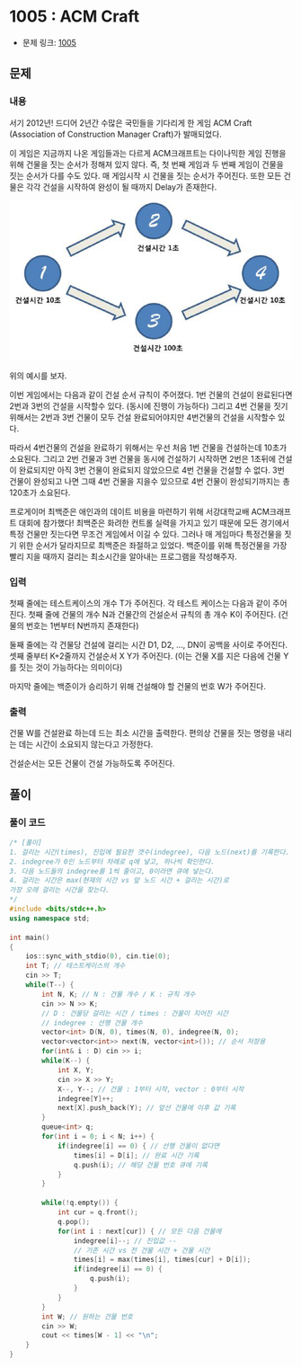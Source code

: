 # 1005 : ACM Craft
- 문제 링크: [1005](https://www.acmicpc.net/problem/1005)

## 문제
### 내용
서기 2012년! 드디어 2년간 수많은 국민들을 기다리게 한 게임 ACM Craft (Association of Construction Manager Craft)가 발매되었다.

이 게임은 지금까지 나온 게임들과는 다르게 ACM크래프트는 다이나믹한 게임 진행을 위해 건물을 짓는 순서가 정해져 있지 않다. 즉, 첫 번째 게임과 두 번째 게임이 건물을 짓는 순서가 다를 수도 있다. 매 게임시작 시 건물을 짓는 순서가 주어진다. 또한 모든 건물은 각각 건설을 시작하여 완성이 될 때까지 Delay가 존재한다.

![8_2_1](../image/8_2_1.png)

위의 예시를 보자.

이번 게임에서는 다음과 같이 건설 순서 규칙이 주어졌다. 1번 건물의 건설이 완료된다면 2번과 3번의 건설을 시작할수 있다. (동시에 진행이 가능하다) 그리고 4번 건물을 짓기 위해서는 2번과 3번 건물이 모두 건설 완료되어야지만 4번건물의 건설을 시작할수 있다.

따라서 4번건물의 건설을 완료하기 위해서는 우선 처음 1번 건물을 건설하는데 10초가 소요된다. 그리고 2번 건물과 3번 건물을 동시에 건설하기 시작하면 2번은 1초뒤에 건설이 완료되지만 아직 3번 건물이 완료되지 않았으므로 4번 건물을 건설할 수 없다. 3번 건물이 완성되고 나면 그때 4번 건물을 지을수 있으므로 4번 건물이 완성되기까지는 총 120초가 소요된다.

프로게이머 최백준은 애인과의 데이트 비용을 마련하기 위해 서강대학교배 ACM크래프트 대회에 참가했다! 최백준은 화려한 컨트롤 실력을 가지고 있기 때문에 모든 경기에서 특정 건물만 짓는다면 무조건 게임에서 이길 수 있다. 그러나 매 게임마다 특정건물을 짓기 위한 순서가 달라지므로 최백준은 좌절하고 있었다. 백준이를 위해 특정건물을 가장 빨리 지을 때까지 걸리는 최소시간을 알아내는 프로그램을 작성해주자.

### 입력
첫째 줄에는 테스트케이스의 개수 T가 주어진다. 각 테스트 케이스는 다음과 같이 주어진다. 첫째 줄에 건물의 개수 N과 건물간의 건설순서 규칙의 총 개수 K이 주어진다. (건물의 번호는 1번부터 N번까지 존재한다) 

둘째 줄에는 각 건물당 건설에 걸리는 시간 D1, D2, ..., DN이 공백을 사이로 주어진다. 셋째 줄부터 K+2줄까지 건설순서 X Y가 주어진다. (이는 건물 X를 지은 다음에 건물 Y를 짓는 것이 가능하다는 의미이다) 

마지막 줄에는 백준이가 승리하기 위해 건설해야 할 건물의 번호 W가 주어진다.

### 출력
건물 W를 건설완료 하는데 드는 최소 시간을 출력한다. 편의상 건물을 짓는 명령을 내리는 데는 시간이 소요되지 않는다고 가정한다.

건설순서는 모든 건물이 건설 가능하도록 주어진다.

## 풀이
### 풀이 코드
```cpp
/* [풀이]
1. 걸리는 시간(times), 진입에 필요한 갯수(indegree), 다음 노드(next)를 기록한다.
2. indegree가 0인 노드부터 차례로 q에 넣고, 하나씩 확인한다.
3. 다음 노드들의 indegree를 1씩 줄이고, 0이라면 큐에 넣는다.
4. 걸리는 시간은 max(현재의 시간 vs 앞 노드 시간 + 걸리는 시간)로
가장 오래 걸리는 시간을 찾는다.
*/
#include <bits/stdc++.h>
using namespace std;

int main()
{
    ios::sync_with_stdio(0), cin.tie(0);
    int T; // 테스트케이스의 개수
    cin >> T;
    while(T--) {
        int N, K; // N : 건물 개수 / K : 규칙 개수
        cin >> N >> K;
        // D : 건물당 걸리는 시간 / times : 건물이 지어진 시간
        // indegree : 선행 건물 개수
        vector<int> D(N, 0), times(N, 0), indegree(N, 0);
        vector<vector<int>> next(N, vector<int>()); // 순서 저장용
        for(int& i : D) cin >> i;
        while(K--) {
            int X, Y;
            cin >> X >> Y;
            X--, Y--; // 건물 : 1부터 시작, vector : 0부터 시작
            indegree[Y]++;
            next[X].push_back(Y); // 앞선 건물에 이후 값 기록
        }
        queue<int> q;
        for(int i = 0; i < N; i++) {
            if(indegree[i] == 0) { // 선행 건물이 없다면
                times[i] = D[i]; // 완료 시간 기록
                q.push(i); // 해당 건물 번호 큐에 기록
            }
        }

        while(!q.empty()) {
            int cur = q.front(); 
            q.pop();
            for(int i : next[cur]) { // 모든 다음 건물에
                indegree[i]--; // 진입값 --
                // 기존 시간 vs 전 건물 시간 + 건물 시간
                times[i] = max(times[i], times[cur] + D[i]);
                if(indegree[i] == 0) {
                    q.push(i);
                }
            }
        }
        int W; // 원하는 건물 번호
        cin >> W;
        cout << times[W - 1] << "\n";
    }
}
```